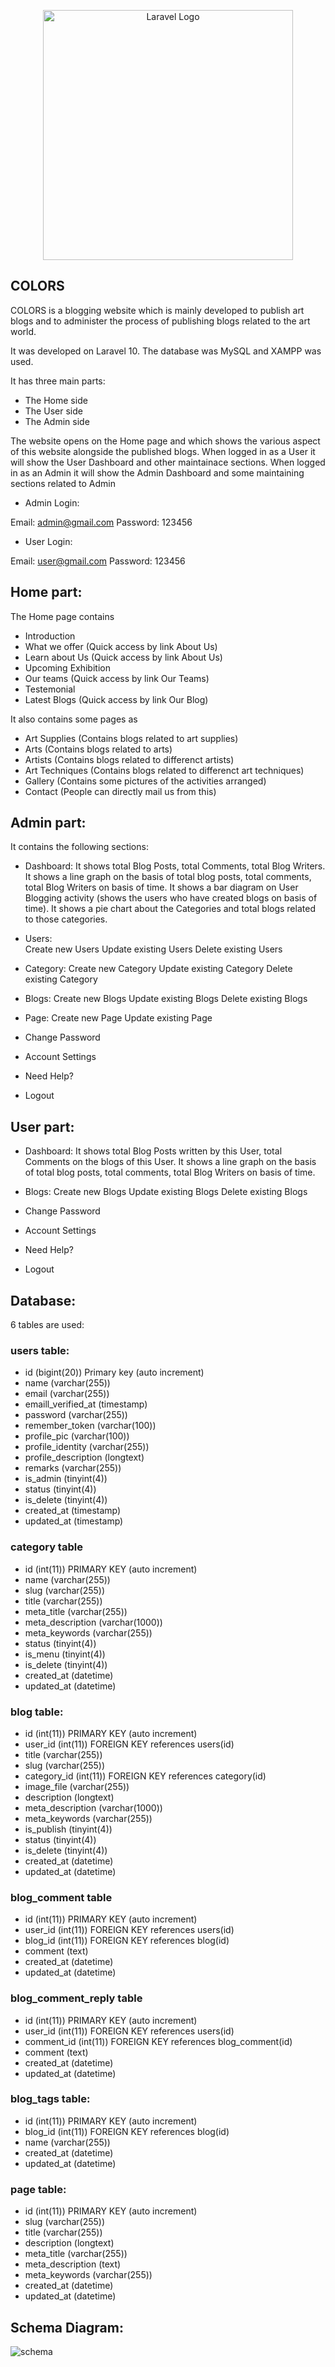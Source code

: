 <p align="center"><a href="https://laravel.com" target="_blank"><img src="https://raw.githubusercontent.com/laravel/art/master/logo-lockup/5%20SVG/2%20CMYK/1%20Full%20Color/laravel-logolockup-cmyk-red.svg" width="400" alt="Laravel Logo"></a></p>


## COLORS

COLORS is a blogging website which is mainly developed to publish art blogs and to administer the process of publishing blogs related to the art world.

It was developed on Laravel 10. The database was MySQL and XAMPP was used.

It has three main parts:

- The Home side
- The User side
- The Admin side

The website opens on the Home page and which shows the various aspect of this website alongside the published blogs. When logged in as a User it will show the User Dashboard and other maintainace sections. When logged in as an Admin it will show the Admin Dashboard and some maintaining sections related to Admin

- Admin Login:

Email: admin@gmail.com
Password: 123456


- User Login:

Email: user@gmail.com
Password: 123456


## Home part:

The Home page contains 
- Introduction
- What we offer (Quick access by link About Us)
- Learn about Us (Quick access by link About Us)
- Upcoming Exhibition
- Our teams (Quick access by link Our Teams)
- Testemonial
- Latest Blogs (Quick access by link Our Blog)

It also contains some pages as 
- Art Supplies (Contains blogs related to art supplies)
- Arts (Contains blogs related to arts)
- Artists (Contains blogs related to differenct artists)
- Art Techniques (Contains blogs related to differenct art techniques)
- Gallery (Contains some pictures of the activities arranged)
- Contact (People can directly mail us from this)


## Admin part:

It contains the following sections:

- Dashboard: 
It shows total Blog Posts, total Comments, total Blog Writers.
It shows a line graph on the basis of total blog posts, total comments, total Blog Writers on basis of time.
It shows a bar diagram on User Blogging activity (shows the users who have created blogs on basis of time).
It shows a pie chart about the Categories and total blogs related to those categories.

- Users:   
Create new Users
Update existing Users
Delete existing Users

- Category: 
Create new Category
Update existing Category
Delete existing Category

- Blogs: 
Create new Blogs
Update existing Blogs
Delete existing Blogs

- Page: 
Create new Page
Update existing Page

- Change Password

- Account Settings

- Need Help?

- Logout


## User part:

- Dashboard: 
It shows total Blog Posts written by this User, total Comments on the blogs of this User.
It shows a line graph on the basis of total blog posts, total comments, total Blog Writers on basis of time.

- Blogs: 
Create new Blogs
Update existing Blogs
Delete existing Blogs

- Change Password

- Account Settings

- Need Help?

- Logout


## Database:

6 tables are used:

### users table:

- id (bigint(20)) Primary key (auto increment)
- name (varchar(255))
- email (varchar(255))
- emaill_verified_at (timestamp)
- password (varchar(255))
- remember_token (varchar(100))
- profile_pic (varchar(100))
- profile_identity (varchar(255))
- profile_description (longtext)
- remarks (varchar(255))
- is_admin (tinyint(4))
- status (tinyint(4))
- is_delete (tinyint(4))
- created_at (timestamp)
- updated_at (timestamp)

### category table

- id (int(11)) PRIMARY KEY (auto increment)
- name (varchar(255))
- slug (varchar(255))
- title (varchar(255))
- meta_title (varchar(255))
- meta_description (varchar(1000))
- meta_keywords (varchar(255))
- status (tinyint(4))
- is_menu (tinyint(4))
- is_delete (tinyint(4))
- created_at (datetime)
- updated_at (datetime)


### blog table:

- id (int(11)) PRIMARY KEY (auto increment)
- user_id (int(11)) FOREIGN KEY references users(id)
- title (varchar(255))
- slug (varchar(255))
- category_id (int(11)) FOREIGN KEY references category(id)
- image_file (varchar(255))
- description (longtext)
- meta_description (varchar(1000))
- meta_keywords (varchar(255))
- is_publish (tinyint(4))
- status (tinyint(4))
- is_delete (tinyint(4))
- created_at (datetime)
- updated_at (datetime)

### blog_comment table

- id (int(11)) PRIMARY KEY (auto increment)
- user_id (int(11)) FOREIGN KEY references users(id)
- blog_id (int(11)) FOREIGN KEY references blog(id)
- comment (text)
- created_at (datetime)
- updated_at (datetime)

### blog_comment_reply table

- id (int(11)) PRIMARY KEY (auto increment)
- user_id (int(11)) FOREIGN KEY references users(id)
- comment_id (int(11)) FOREIGN KEY references blog_comment(id)
- comment (text)
- created_at (datetime)
- updated_at (datetime)

### blog_tags table:

- id (int(11)) PRIMARY KEY (auto increment)
- blog_id (int(11)) FOREIGN KEY references blog(id)
- name (varchar(255))
- created_at (datetime)
- updated_at (datetime)

### page table:

- id (int(11)) PRIMARY KEY (auto increment)
- slug (varchar(255))
- title (varchar(255))
- description (longtext)
- meta_title (varchar(255))
- meta_description (text)
- meta_keywords (varchar(255))
- created_at (datetime)
- updated_at (datetime)

## Schema Diagram:

![schema](https://github.com/HafsaTazrian/Laravel-Project---Colors/assets/170466716/df824c68-56f0-44b2-99dc-f2f6eaa442e9)